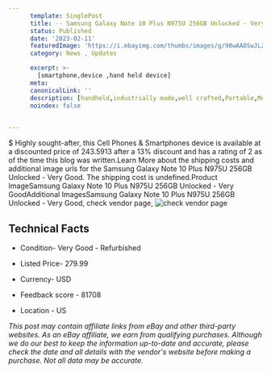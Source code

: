 ```yaml
---
      template: SinglePost
      title: -- Samsung Galaxy Note 10 Plus N975U 256GB Unlocked - Very Good
      status: Published
      date: '2023-02-11'
      featuredImage: 'https://i.ebayimg.com/thumbs/images/g/90wAAOSwJLZjj30W/s-l225.jpg'
      category: News , Updates

      excerpt: >-
        [smartphone,device ,hand held device]
      meta:
      canonicalLink: ''
      description: [handheld,industrially made,well crafted,Portable,Mobile,Compact,Convenient,Lightweight,Maneuverable,Man-portable,Miniature,Carriable,Hand-held,Light,Holdable,Transportable,Mobile device,Pocket-sized,On-the-go,Wireless,Cordless,Compact size,Convenient size, smartphone,device ,hand held device]
      noindex: false

        
---
```

$
    Highly sought-after, this Cell Phones & Smartphones device is available at a discounted price of 243.5913 after a 13% discount and has a rating of 2 as of the time this blog was written.Learn More about the shipping costs and additional image urls for the Samsung Galaxy Note 10 Plus N975U 256GB Unlocked - Very Good. The shipping cost is undefined.Product ImageSamsung Galaxy Note 10 Plus N975U 256GB Unlocked - Very GoodAdditional ImagesSamsung Galaxy Note 10 Plus N975U 256GB Unlocked - Very Good, check vendor page, ![check vendor page](https://origin-galleryplus.ebayimg.com/ws/web/254587833287_2_0_1/225x225.jpg,https://origin-galleryplus.ebayimg.com/ws/web/254587833287_3_0_1/225x225.jpg,https://origin-galleryplus.ebayimg.com/ws/web/254587833287_4_0_1/225x225.jpg,https://origin-galleryplus.ebayimg.com/ws/web/254587833287_5_0_1/225x225.jpg)
    
    

 ## Technical Facts 



     
      

 - Condition- Very Good - Refurbished 


      

 - Listed Price- 279.99 


      

 - Currency- USD 


      

 - Feedback score - 81708 


      

 - Location - US 


      
      

 *_This post may contain affiliate links from eBay and other third-party websites. As an eBay affiliate, we earn from qualifying purchases. Although we do our best to keep the information up-to-date and accurate, please check the date and all details with the vendor's website before making a purchase. Not all data may be accurate._*



    
    
    
    
    